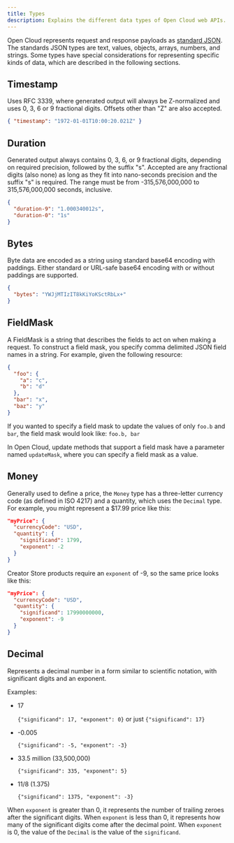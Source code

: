 ```yaml
---
title: Types
description: Explains the different data types of Open Cloud web APIs.
---
```


Open Cloud represents request and response payloads as [standard
JSON](https://www.ecma-international.org/publications-and-standards/standards/ecma-404/).
The standards JSON types are text, values, objects, arrays, numbers, and
strings. Some types have special considerations for representing specific kinds
of data, which are described in the following sections.

## Timestamp

Uses RFC 3339, where generated output will always be Z-normalized and uses 0, 3,
6 or 9 fractional digits. Offsets other than "Z" are also accepted.

```json title='Example Timestamp'
{ "timestamp": "1972-01-01T10:00:20.021Z" }
```

## Duration

Generated output always contains 0, 3, 6, or 9 fractional digits, depending on
required precision, followed by the suffix "s". Accepted are any fractional
digits (also none) as long as they fit into nano-seconds precision and the
suffix "s" is required. The range must be from -315,576,000,000 to
315,576,000,000 seconds, inclusive.

```json title='Example Durations'
{
  "duration-9": "1.000340012s",
  "duration-0": "1s"
}
```

## Bytes

Byte data are encoded as a string using standard base64 encoding with paddings.
Either standard or URL-safe base64 encoding with or without paddings are
supported.

```json title='Example Bytes'
{
  "bytes": "YWJjMTIzIT8kKiYoKSctRbLx+"
}
```

## FieldMask

A FieldMask is a string that describes the fields to act on when making a
request. To construct a field mask, you specify comma delimited JSON field names
in a string. For example, given the following resource:

```json title='Example JSON resource'
{
  "foo": {
    "a": "c",
    "b": "d"
  },
  "bar": "x",
  "baz": "y"
}
```

If you wanted to specify a field mask to update the values of only `foo.b` and
`bar`, the field mask would look like: `foo.b, bar`

In Open Cloud, update methods that support a field mask have a parameter named
`updateMask`, where you can specify a field mask as a value.

## Money

Generally used to define a price, the `Money` type has a three-letter currency code (as defined in ISO 4217) and a quantity, which uses the `Decimal` type. For example, you might represent a $17.99 price like this:

```json
"myPrice": {
  "currencyCode": "USD",
  "quantity": {
    "significand": 1799,
    "exponent": -2
  }
}
```

Creator Store products require an `exponent` of -9, so the same price looks like this:

```json
"myPrice": {
  "currencyCode": "USD",
  "quantity": {
    "significand": 17990000000,
    "exponent": -9
  }
}
```

## Decimal

Represents a decimal number in a form similar to scientific notation, with significant digits and an exponent.

Examples:

- 17

  `{"significand": 17, "exponent": 0}` or just `{"significand": 17}`

- -0.005

  `{"significand": -5, "exponent": -3}`

- 33.5 million (33,500,000)

  `{"significand": 335, "exponent": 5}`

- 11/8 (1.375)

  `{"significand": 1375, "exponent": -3}`

When `exponent` is greater than 0, it represents the number of trailing zeroes after the significant digits. When `exponent` is less than 0, it represents how many of the significant digits come after the decimal point. When `exponent` is 0, the value of the `Decimal` is the value of the `significand`.
